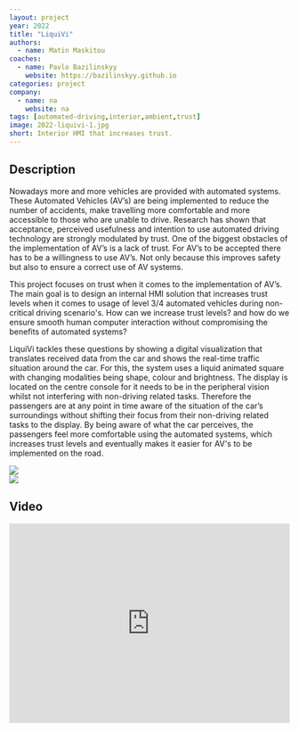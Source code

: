 ```yaml
---
layout: project
year: 2022
title: "LiquiVi"
authors:
  - name: Matin Maskitou
coaches:
  - name: Pavlo Bazilinskyy
    website: https://bazilinskyy.github.io
categories: project
company:
  - name: na
    website: na
tags: [automated-driving,interior,ambient,trust]
image: 2022-liquivi-1.jpg
short: Interior HMI that increases trust. 
---
```


## Description
Nowadays more and more vehicles are provided with automated systems. These Automated Vehicles (AV’s) are being implemented to reduce the number of accidents, make travelling more comfortable and more accessible to those who are unable to drive. Research has shown that acceptance, perceived usefulness and intention to use automated driving technology are strongly modulated by trust. One of the biggest obstacles of the implementation of AV’s is a lack of trust. For AV’s to be accepted there has to be a willingness to use AV’s. Not only because this improves safety but also to ensure a correct use of AV systems.

This project focuses on trust when it comes to the implementation of AV’s. The main goal is to design an internal HMI solution that increases trust levels when it comes to usage of level 3/4 automated vehicles during non-critical driving scenario's. How can we increase trust levels? and how do we ensure smooth human computer interaction without compromising the benefits of automated systems?

LiquiVi tackles these questions by showing a digital visualization that translates received data from the car and shows the real-time traffic situation around the car. For this, the system uses a liquid animated square with changing modalities being shape, colour and brightness. The display is located on the centre console for it needs to be in the peripheral vision whilst not interfering with non-driving related tasks. Therefore the passengers are at any point in time aware of the situation of the car’s surroundings without shifting their focus from their non-driving related tasks to the display. By being aware of what the car perceives, the passengers feel more comfortable using the automated systems, which increases trust levels and eventually makes it easier for AV's to be implemented on the road.

<div class="project-image">
  <img src="/assets/img/2022-liquivi-2.jpg">
</div>
<div class="project-image">
  <img src="/assets/img/2022-liquivi-3.jpg">
</div>

## Video
<iframe style="display:inline-block; border:0px solid #FFF; width: 100%; height: 358px" src="https://www.youtube.com/embed/CQQRW7f7OOA?playlist=CQQRW7f7OOA&loop=1&autoplay=1&mute=1" frameborder="0" allowfullscreen></iframe>